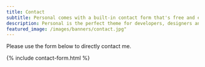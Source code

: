 ```yaml
---
title: Contact
subtitle: Personal comes with a built-in contact form that's free and easy to set up.
description: Personal is the perfect theme for developers, designers and other creatives.
featured_image: /images/banners/contact.jpg"
---
```


Please use the form below to directly contact me.

{% include contact-form.html %}

